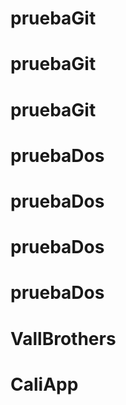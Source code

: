 # pruebaGit
# pruebaGit
# pruebaGit
# pruebaDos
# pruebaDos
# pruebaDos
# pruebaDos
# VallBrothers
# CaliApp
